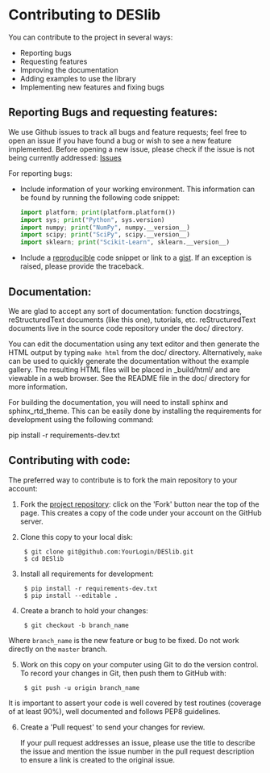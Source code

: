 Contributing to DESlib
========================

You can contribute to the project in several ways:

- Reporting bugs
- Requesting features
- Improving the documentation
- Adding examples to use the library
- Implementing new features and fixing bugs

Reporting Bugs and requesting features:
---------------------------------------

We use Github issues to track all bugs and feature requests; feel free to
open an issue if you have found a bug or wish to see a new feature implemented.
Before opening a new issue, please check if the issue is not being currently addressed:
[Issues](https://github.com/Menelau/DESlib/issues)

For reporting bugs:

-  Include information of your working environment. This information
   can be found by running the following code snippet:

   ```python
   import platform; print(platform.platform())
   import sys; print("Python", sys.version)
   import numpy; print("NumPy", numpy.__version__)
   import scipy; print("SciPy", scipy.__version__)
   import sklearn; print("Scikit-Learn", sklearn.__version__)
   ```

-  Include a [reproducible](https://stackoverflow.com/help/mcve) code snippet
   or link to a [gist](https://gist.github.com). If an exception is raised,
   please provide the traceback.

Documentation:
--------------

We are glad to accept any sort of documentation: function docstrings,
reStructuredText documents (like this one), tutorials, etc.
reStructuredText documents live in the source code repository under the
doc/ directory.

You can edit the documentation using any text editor and then generate
the HTML output by typing ``make html`` from the doc/ directory.
Alternatively, ``make`` can be used to quickly generate the
documentation without the example gallery. The resulting HTML files will
be placed in _build/html/ and are viewable in a web browser. See the
README file in the doc/ directory for more information.

For building the documentation, you will need to install sphinx and sphinx_rtd_theme. This
can be easily done by installing the requirements for development using the following command:

pip install -r requirements-dev.txt

Contributing with code:
-----------------------

The preferred way to contribute is to fork the main repository to your account:

1. Fork the [project repository](https://github.com/Menelau/DESlib):
   click on the 'Fork' button near the top of the page. This creates
   a copy of the code under your account on the GitHub server.

2. Clone this copy to your local disk:

        $ git clone git@github.com:YourLogin/DESlib.git
        $ cd DESlib

3. Install all requirements for development:

        $ pip install -r requirements-dev.txt
        $ pip install --editable .

4. Create a branch to hold your changes:

        $ git checkout -b branch_name

Where ``branch_name`` is the new feature or bug to be fixed. Do not work directly on the ``master`` branch.

5. Work on this copy on your computer using Git to do the version
   control. To record your changes in Git, then push them to GitHub with:

        $ git push -u origin branch_name

It is important to assert your code is well covered by test routines (coverage of at least 90%), well documented and
follows PEP8 guidelines.

6. Create a 'Pull request' to send your changes for review.

   If your pull request addresses an issue, please use the title to describe
   the issue and mention the issue number in the pull request description to
   ensure a link is created to the original issue.




